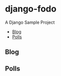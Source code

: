 # django-fodo
A Django Sample Project
* [Blog](#1)
* [Polls](#2)

<h2 id=1>Blog</h2>


<h2 id=2>Polls</h2>
